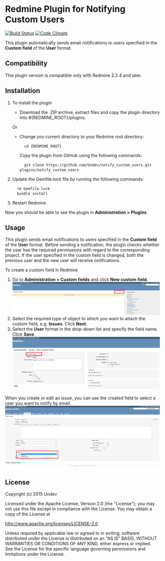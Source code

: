 # Redmine Plugin for Notifying Custom Users

[![Build Status](https://travis-ci.org/Undev/notify_custom_users.png)](https://travis-ci.org/Undev/notify_custom_users)
[![Code Climate](https://codeclimate.com/github/Undev/notify_custom_users.png)](https://codeclimate.com/github/Undev/notify_custom_users)

This plugin automatically sends email notifications to users specified in the **Custom field** of the **User** format.

## Compatibility

This plugin version is compatible only with Redmine 2.2.4 and later.

## Installation

1. To install the plugin
    * Download the .ZIP archive, extract files and copy the plugin directory into #{REDMINE_ROOT}/plugins.
    
    Or

    * Change you current directory to your Redmine root directory:  

            cd {REDMINE_ROOT}
            
      Copy the plugin from GitHub using the following commands:
      
            git clone https://github.com/Undev/notify_custom_users.git plugins/notify_custom_users
            
2. Update the Gemfile.lock file by running the following commands:  

         rm Gemfile.lock  
         bundle install
            
3. Restart Redmine.

Now you should be able to see the plugin in **Administration > Plugins**.

## Usage

This plugin sends email notifications to users specified in the **Custom field** of the **User** format. Before sending a notification, the plugin checks whether the user has the required permissions with regard to the corresponding project. If the user specified in the custom field is changed, both the previous user and the new user will receive notifications.
 
To create a custom field in Redmine

1. Go to **Administration > Custom fields** and click **New custom field**.  
  ![create custom field](notify_custom_users_1.PNG)
2. Select the required type of object to which you want to attach the custom field, e.g. **Issues**. Click **Next**.
3. Select the **User** format in the drop-down list and specify the field name. Click **Save**.  
  ![create custom field](notify_custom_users_2.PNG)

When you create or edit an issue, you can use the created field to select a user you want to notify by email.  
![select user](notify_custom_users_3.PNG)

## License

Copyright (c) 2015 Undev

Licensed under the Apache License, Version 2.0 (the "License");
you may not use this file except in compliance with the License.
You may obtain a copy of the License at

http://www.apache.org/licenses/LICENSE-2.0

Unless required by applicable law or agreed to in writing, software
distributed under the License is distributed on an "AS IS" BASIS,
WITHOUT WARRANTIES OR CONDITIONS OF ANY KIND, either express or implied.
See the License for the specific language governing permissions and
limitations under the License.